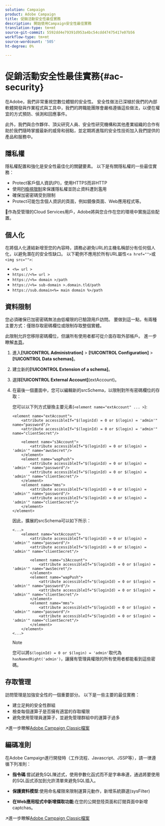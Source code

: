 ```yaml
---
solution: Campaign
product: Adobe Campaign
title: 促銷活動安全性最佳實務
description: 開始使用Campaign安全性最佳實務
translation-type: tm+mt
source-git-commit: 5592dd4e79391d953a4bc54cdd47475417e07b56
workflow-type: tm+mt
source-wordcount: '505'
ht-degree: 0%

---
```


# 促銷活動安全性最佳實務{#ac-security}

在Adobe，我們非常重視您數位體驗的安全性。 安全性做法已深植於我們的內部軟體開發與作業程式與工具中，我們的跨職能團隊會嚴格遵循這些做法，以便在權宜的方式預防、偵測和回應事件。

此外，我們與合作夥伴、頂尖研究人員、安全性研究機構和其他產業組織的合作有助於我們隨時掌握最新的威脅和弱點，並定期將進階的安全性技術加入我們提供的產品和服務中。

## 隱私權

隱私權配置和強化是安全性最佳化的關鍵要素。 以下是有關隱私權的一些最佳實務：

* Protect客戶個人資訊(PI)，使用HTTPS而非HTTP
* 使用[PI檢視限制](../dev/restrict-pi-view.md)來保護隱私權並防止資料遭到濫用
* 確保加密密碼受到限制
* Protect可能包含個人資訊的頁面，例如鏡像頁面、Web應用程式等。

:speech_balloon:作為受管理的Cloud Services用戶，Adobe將與您合作在您的環境中實施這些配置。

## 個人化

在將個人化連結新增至您的內容時，請務必避免URL的主機名稱部分有任何個人化，以避免潛在的安全性缺口。 以下範例不應用於所有URL屬性&lt;`a href="">`或`<img src="">`:

* `<%= url >`
* `https://<%= url >`
* `https://<%= domain >/path`
* `https://<%= sub-domain >.domain.tld/path`
* `https://sub.domain<%= main domain %>/path`

## 資料限制

您必須確保已加密密碼無法由低權限的已驗證用戶訪問。 要做到這一點，有兩種主要方式：僅限存取密碼欄位或限制存取整個實體。

此限制允許您移除密碼欄位，但讓所有使用者都可從介面存取外部帳戶。 進一步瞭解[本頁](../dev/restrict-pi-view.md)。

1. 進入&#x200B;**[!UICONTROL Administration]** > **[!UICONTROL Configuration]** > **[!UICONTROL Data schemas]**。

1. 建立新的&#x200B;**[!UICONTROL Extension of a schema]**。

1. 選擇&#x200B;**[!UICONTROL External Account]**(extAccount)。

1. 在最後一個畫面中，您可以編輯新的srcSchema，以限制對所有密碼欄位的存取：

   您可以以下列方式替換主要元素(`<element name="extAccount" ... >`):

   ```
   <element name="extAccount">
       <attribute accessibleIf="$(loginId) = 0 or $(login) = 'admin'" name="password"/>
       <attribute accessibleIf="$(loginId) = 0 or $(login) = 'admin'" name="clientSecret"/>
   
       <element name="s3Account">
           <attribute accessibleIf="$(loginId) = 0 or $(login) = 'admin'" name="awsSecret"/>
       </element>
       <element name="wapPush">
           <attribute accessibleIf="$(loginId) = 0 or $(login) = 'admin'" name="password"/>
           <attribute accessibleIf="$(loginId) = 0 or $(login) = 'admin'" name="clientSecret"/>
       </element>
       <element name="mms">
           <attribute accessibleIf="$(loginId) = 0 or $(login) = 'admin'" name="password"/>
           <attribute accessibleIf="$(loginId) = 0 or $(login) = 'admin'" name="clientSecret"/>
       </element>
   </element>
   ```

   因此，擴展的srcSchema可以如下所示：

   ```
   <...>
       <element name="extAccount">
           <attribute accessibleIf="$(loginId) = 0 or $(login) = 'admin'" name="password"/>
           <attribute accessibleIf="$(loginId) = 0 or $(login) = 'admin'" name="clientSecret"/>
   
           <element name="s3Account">
               <attribute accessibleIf="$(loginId) = 0 or $(login) = 'admin'" name="awsSecret"/>
           </element>
           <element name="wapPush">
               <attribute accessibleIf="$(loginId) = 0 or $(login) = 'admin'" name="password"/>
               <attribute accessibleIf="$(loginId) = 0 or $(login) = 'admin'" name="clientSecret"/>
           </element>
           <element name="mms">
               <attribute accessibleIf="$(loginId) = 0 or $(login) = 'admin'" name="password"/>
               <attribute accessibleIf="$(loginId) = 0 or $(login) = 'admin'" name="clientSecret"/>
           </element>
       </element>
   <...> 
   ```

   >[!NOTE]
   >
   >您可以將`$(loginId) = 0 or $(login) = 'admin'`取代為`hasNamedRight('admin')`，讓擁有管理員權限的所有使用者都能看到這些密碼。


## 存取管理

訪問管理是加強安全性的一個重要部分。 以下是一些主要的最佳實務：

* 建立足夠的安全性群組
* 檢查每個運算子是否擁有適當的存取權限
* 避免使用管理員運算子，並避免管理群組中的運算子過多

:arrow_upper_right:進一步瞭解[Adobe Campaign Classic檔案](https://experienceleague.adobe.com/docs/campaign-classic/using/installing-campaign-classic/security-privacy/access-management.html?lang=en#webapp-operator)

## 編碼准則

在Adobe Campaign進行開發時（工作流程、Javascript、JSSP等），請一律遵循下列准則：

* **指令碼**:嘗試避免SQL陳述式，使用參數化函式而不是字串串連，通過將要使用的SQL函式添加到允許清單來避免SQL插入。

* **保護資料模型**:使用命名權限來限制運算元動作，新增系統篩選(sysFilter)

* **在Web應用程式中新增擷取功能**:在您的公開登陸頁面和訂閱頁面中新增captchas。

:arrow_upper_right:進一步瞭解[Adobe Campaign Classic檔案](https://experienceleague.adobe.com/docs/campaign-classic/using/installing-campaign-classic/security-privacy/scripting-coding-guidelines.html?lang=en#installing-campaign-classic)
